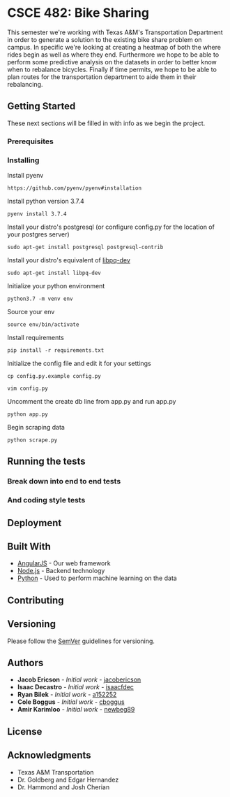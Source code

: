 # CSCE 482: Bike Sharing

This semester we're working with Texas A&M's Transportation Department in order to generate a solution to the existing bike share problem on campus. In specific we're looking at creating a heatmap of both the where rides begin as well as where they end. Furthermore we hope to be able to perform some predictive analysis on the datasets in order to better know when to rebalance bicycles. Finally if time permits, we hope to be able to plan routes for the transportation department to aide them in their rebalancing.

## Getting Started

These next sections will be filled in with info as we begin the project.

### Prerequisites


### Installing

Install pyenv

```https://github.com/pyenv/pyenv#installation```

Install python version 3.7.4

```pyenv install 3.7.4```

Install your distro's postgresql (or configure config.py for the location of your postgres server)

```sudo apt-get install postgresql postgresql-contrib```

Install your distro's equivalent of [libpq-dev](https://packages.debian.org/sid/libpq-dev)

```sudo apt-get install libpq-dev```

Initialize your python environment

```python3.7 -m venv env```

Source your env

```source env/bin/activate```

Install requirements

```pip install -r requirements.txt```

Initialize the config file and edit it for your settings

```cp config.py.example config.py```

```vim config.py```

Uncomment the create db line from app.py and run app.py

```python app.py```

Begin scraping data

```python scrape.py```

## Running the tests


### Break down into end to end tests


### And coding style tests


## Deployment


## Built With

* [AngularJS](https://angularjs.org/) - Our web framework
* [Node.js](https://nodejs.org/en/) - Backend technology
* [Python](https://www.python.org/) - Used to perform machine learning on the data

## Contributing

## Versioning

Please follow the [SemVer](http://semver.org/) guidelines for versioning.

## Authors

* **Jacob Ericson** - *Initial work* - [jacobericson](https://github.tamu.edu/jacobericson/)
* **Isaac Decastro** - *Initial work* - [isaacfdec](https://github.tamu.edu/isaacfdec/)
* **Ryan Bilek** - *Initial work* - [a152252](https://github.tamu.edu/a152252/)
* **Cole Boggus** - *Initial work* - [cboggus](https://github.tamu.edu/cboggus/)
* **Amir Karimloo** - *Initial work* - [newbeg89](https://github.tamu.edu/newbeg89/)


## License


## Acknowledgments

* Texas A&M Transportation
* Dr. Goldberg and Edgar Hernandez
* Dr. Hammond and Josh Cherian

